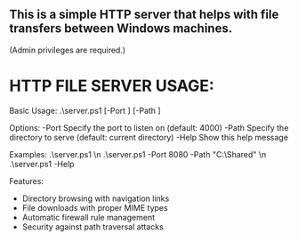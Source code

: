 ## This is a simple HTTP server that helps with file transfers between Windows machines.
(Admin privileges are required.)

HTTP FILE SERVER USAGE:
======================

Basic Usage:
  .\server.ps1 [-Port <number>] [-Path <directory>]

Options:
  -Port       Specify the port to listen on (default: 4000)
  -Path       Specify the directory to serve (default: current directory)
  -Help       Show this help message

Examples:
  .\server.ps1 \n
  .\server.ps1 -Port 8080 -Path "C:\Shared" \n
  .\server.ps1 -Help

Features:
  - Directory browsing with navigation links
  - File downloads with proper MIME types
  - Automatic firewall rule management
  - Security against path traversal attacks
